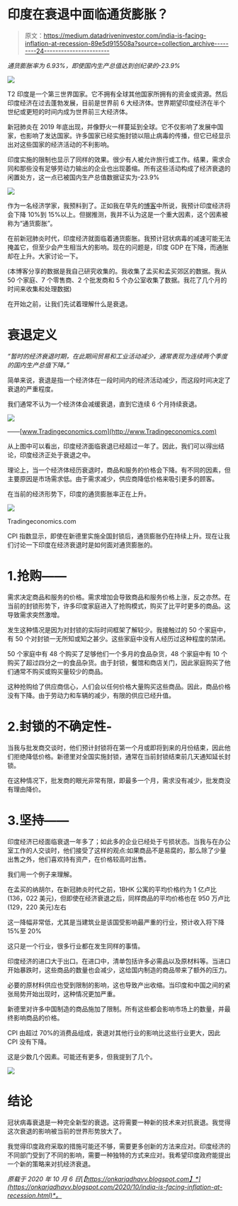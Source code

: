 # 印度在衰退中面临通货膨胀？

> 原文：<https://medium.datadriveninvestor.com/india-is-facing-inflation-at-recession-89e5d915508a?source=collection_archive---------24----------------------->

*通货膨胀率为 6.93%，即使国内生产总值达到创纪录的-23.9%*

![](img/de5275f564dd5de88fe653ca6c5e9322.png)

T2 印度是一个第三世界国家。它不拥有全球其他国家所拥有的资金或资源。然后印度经济在过去蓬勃发展，目前是世界前 6 大经济体。世界期望印度经济在半个世纪或更短的时间内成为世界前三大经济体。

新冠肺炎在 2019 年底出现，并像野火一样蔓延到全球。它不仅影响了发展中国家，也影响了发达国家。许多国家已经实施封锁以阻止病毒的传播，但它已经显示出对这些国家的经济活动的不利影响。

印度实施的限制也显示了同样的效果。很少有人被允许旅行或工作。结果，需求合同和那些没有足够劳动力输出的企业也出现萎缩。所有这些活动构成了经济衰退的闲置处方，这一点已被国内生产总值数据证实为-23.9%

![](img/4eb7643b57f4437ace48376b173fc0ca.png)

作为一名经济学家，我预料到了。正如我在早先的[博客](https://medium.com/@onkarjadhavv/covid-19-the-world-economy-8a19a959440f)中所说，我预计印度经济将会下降 10%到 15%以上。但据推测，我并不认为这是一个重大因素，这个因素被称为“通货膨胀”。

在前新冠肺炎时代，印度经济就面临着通货膨胀。我预计冠状病毒的减速可能无法掩盖它，但至少会产生相当大的影响。现在的问题是，印度 GDP 在下降，而通胀却在上升。大家讨论一下。

(本博客分享的数据是我自己研究收集的。我收集了孟买和孟买郊区的数据。我从 50 个家庭、7 个零售商、2 个批发商和 5 个办公室收集了数据。我花了几个月的时间来收集和处理数据)

在开始之前，让我们先试着理解什么是衰退。

# 衰退定义

*“暂时的经济衰退时期，在此期间贸易和工业活动减少，通常表现为连续两个季度的国内生产总值下降。”*

简单来说，衰退是指一个经济体在一段时间内的经济活动减少，而这段时间决定了衰退的严重程度。

我们通常不认为一个经济体会减缓衰退，直到它连续 6 个月持续衰退。

![](img/44dde78b1c348b8a75da8d9024465885.png)

——[www.Tradingeconomics.com](http://www.Tradingeconomics.com)

从上图中可以看出，印度经济面临衰退已经超过一年了。因此，我们可以得出结论，印度经济正处于衰退之中。

理论上，当一个经济体经历衰退时，商品和服务的价格会下降。有不同的因素，但主要原因是市场需求低。由于需求减少，供应商降低价格来吸引更多的顾客。

在当前的经济形势下，印度的通货膨胀率正在上升。

![](img/abfc579180dd570abc2c233bbe83f701.png)

Tradingeconomics.com

CPI 指数显示，即使在新德里实施全国封锁后，通货膨胀仍在持续上升。现在让我们讨论一下印度在经济衰退时是如何面对通货膨胀的。

# 1.抢购——

需求决定商品和服务的价格。需求增加会导致商品和服务价格上涨，反之亦然。在当前的封锁形势下，许多印度家庭进入了抢购模式，购买了比平时更多的商品。这导致需求突然激增。

发生这种情况是因为对封锁的实际时间框架了解较少。我接触过的 50 个家庭中，有 50 个对封锁一无所知或知之甚少。这些家庭中没有人经历过这种程度的禁闭。

50 个家庭中有 48 个购买了足够他们一个多月的食品杂货，48 个家庭中有 10 个购买了超过四分之一的食品杂货。由于封锁，餐馆和商店关门，因此家庭购买了他们通常不购买或购买量较少的商品。

这种抢购给了供应商信心，人们会以任何价格大量购买这些商品。因此，商品价格没有下降。由于劳动力和车辆的减少，有限的供应已经升值。

# 2.封锁的不确定性-

当我与批发商交谈时，他们预计封锁将在第一个月或即将到来的月份结束，因此他们拒绝降低价格。新德里对全国实施封锁，通常在当前封锁结束前几天通知延长封锁。

在这种情况下，批发商的眼光非常有限，即最多一个月，需求没有减少，批发商没有理由降价。

# 3.坚持——

印度经济已经面临衰退一年多了；如此多的企业已经处于亏损状态。当我与在办公室工作的人交谈时，他们接受了这样的观点:如果商品不是易腐的，那么除了少量出售之外，他们喜欢持有资产，在价格较高时出售。

我们用一个例子来理解。

在孟买的纳胡尔，在新冠肺炎时代之前，1BHK 公寓的平均价格约为 1 亿卢比(136，022 美元)，但即使在经济衰退之后，同样商品的平均价格也在 950 万卢比(129，220 美元)左右

这一降幅非常低，尤其是当建筑业是该国受影响最严重的行业，预计收入将下降 15%至 20%

这只是一个行业，很多行业都在发生同样的事情。

印度经济的进口大于出口。在进口中，清单包括许多必需品以及原材料等。当进口开始暴跌时，这些商品的数量也会减少，这给国内制造的商品带来了额外的压力。

必要的原材料供应也受到限制的影响，这也导致产出收缩。当印度和中国之间的紧张局势开始出现时，这种情况更加严重。

新德里对许多中国制造的商品施加了限制。所有这些都会影响市场上的数量，并最终影响商品的价格。

CPI 由超过 70%的消费品组成，衰退对其他行业的影响比这些行业更大，因此 CPI 没有下降。

这是少数几个因素。可能还有更多，但我提到了几个。

![](img/f26bcb14c3f7b1871c50d38b7839f749.png)

# 结论

冠状病毒衰退是一种完全新型的衰退。这将需要一种新的技术来对抗衰退。我觉得这次衰退的影响被当前的世界形势放大了。

我觉得印度政府采取的措施可能还不够，需要更多创新的方法来应对。印度经济的不同部门受到了不同的影响，需要一种独特的方式来应对。我希望印度政府能提出一个新的策略来对抗经济衰退。

*原载于 2020 年 10 月 6 日*[*【https://onkarjadhavv.blogspot.com】*](https://onkarjadhavv.blogspot.com/2020/10/india-is-facing-inflation-at-recession.html)*。*